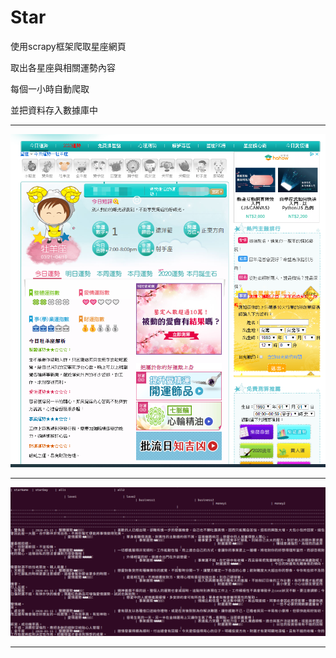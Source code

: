 # Star
使用scrapy框架爬取星座網頁

取出各星座與相關運勢內容

每個一小時自動爬取

並把資料存入數據庫中


------------------------------------


<img src='https://github.com/huihuiman/Star/blob/master/Star%E5%9C%96%E7%89%87/20200317214244.png?raw=true'>

-------------------------------------------------

<img src='https://github.com/huihuiman/Star/blob/master/Star%E5%9C%96%E7%89%87/20200317214414.png?raw=true'>

-----------
